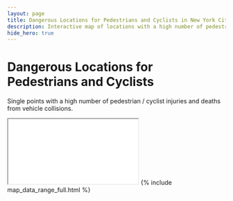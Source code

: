 ```yaml
---
layout: page
title: Dangerous Locations for Pedestrians and Cyclists in New York City
description: Interactive map of locations with a high number of pedestrian / cyclist injuries and deaths from vehicle collisions in New York City (NYC)
hide_hero: true
---
```

# Dangerous Locations for Pedestrians and Cyclists
Single points with a high number of pedestrian / cyclist injuries and deaths from vehicle collisions.

<iframe src="points_serious_map.html"></iframe>
{% include map_data_range_full.html %}
